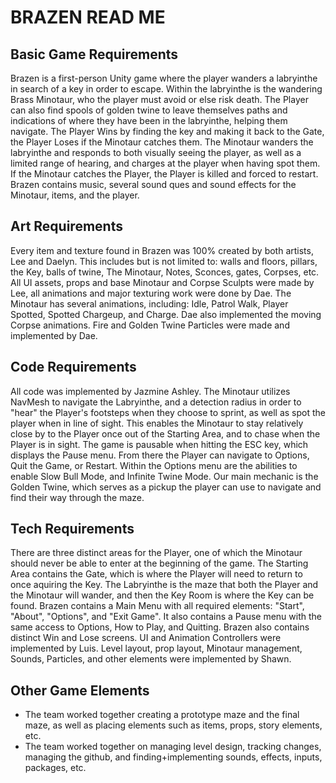 # BRAZEN READ ME
## Basic Game Requirements
Brazen is a first-person Unity game where the player wanders a labryinthe in search of a key in order to escape. Within the labryinthe is the wandering Brass Minotaur, who the player must avoid or else risk death. The Player can also find spools of golden twine to leave themselves paths and indications of where they have been in the labryinthe, helping them navigate. The Player Wins by finding the key and making it back to the Gate, the Player Loses if the Minotaur catches them. 
The Minotaur wanders the labryinthe and responds to both visually seeing the player, as well as a limited range of hearing, and charges at the player when having spot them. If the Minotaur catches the Player, the Player is killed and forced to restart. 
Brazen contains music, several sound ques and sound effects for the Minotaur, items, and the player. 
## Art Requirements
Every item and texture found in Brazen was 100% created by both artists, Lee and Daelyn. This includes but is not limited to: walls and floors, pillars, the Key, balls of twine, The Minotaur, Notes, Sconces, gates, Corpses, etc. All UI assets, props and base Minotaur and Corpse Sculpts were made by Lee, all animations and major texturing work were done by Dae. The Minotaur has several animations, including: Idle, Patrol Walk, Player Spotted, Spotted Chargeup, and Charge. Dae also implemented the moving Corpse animations. 
Fire and Golden Twine Particles were made and implemented by Dae. 
## Code Requirements
All code was implemented by Jazmine Ashley. 
The Minotaur utilizes NavMesh to navigate the Labryinthe, and a detection radius in order to "hear" the Player's footsteps when they choose to sprint, as well as spot the player when in line of sight. This enables the Minotaur to stay relatively close by to the Player once out of the Starting Area, and to chase when the Player is in sight. 
The game is pausable when hitting the ESC key, which displays the Pause menu. From there the Player can navigate to Options, Quit the Game, or Restart. Within the Options menu are the abilities to enable Slow Bull Mode, and Infinite Twine Mode. 
Our main mechanic is the Golden Twine, which serves as a pickup the player can use to navigate and find their way through the maze.
## Tech Requirements
There are three distinct areas for the Player, one of which the Minotaur should never be able to enter at the beginning of the game. The Starting Area contains the Gate, which is where the Player will need to return to once aquiring the Key. The Labryinthe is the maze that both the Player and the Minotaur will wander, and then the Key Room is where the Key can be found. 
Brazen contains a Main Menu with all required elements: "Start", "About", "Options", and "Exit Game". It also contains a Pause menu with the same access to Options, How to Play, and Quitting. Brazen also contains distinct Win and Lose screens. 
UI and Animation Controllers were implemented by Luis. Level layout, prop layout, Minotaur management, Sounds, Particles, and other elements were implemented by Shawn.  
## Other Game Elements
- The team worked together creating a prototype maze and the final maze, as well as placing elements such as items, props, story elements, etc.
- The team worked together on managing level design, tracking changes, managing the github, and finding+implementing sounds, effects, inputs, packages, etc. 
